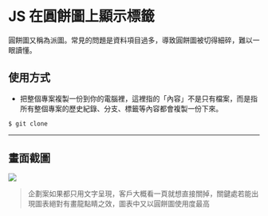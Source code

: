 # JS 在圓餅圖上顯示標籤

圓餅圖又稱為派圖。常見的問題是資料項目過多，導致圓餅圖被切得細碎，難以一眼讀懂。

## 使用方式
- 把整個專案複製一份到你的電腦裡，這裡指的「內容」不是只有檔案，而是指所有整個專案的歷史紀錄、分支、標籤等內容都會複製一份下來。
```sh
$ git clone
```

----

## 畫面截圖
![](https://i.imgur.com/LoGgwTJ.png)
> 企劃案如果都只用文字呈現，客戶大概看一頁就想直接關掉，關鍵處若能出現圖表絕對有畫龍點睛之效，圖表中又以圓餅圖使用度最高
